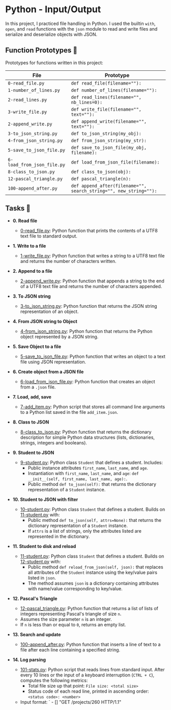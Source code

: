 # Python - Input/Output

In this project, I practiced file handling in Python. I used the builtin `with`, `open`, and `read` functions with the `json` module to read and write files and serialize and deserialize objects with JSON.


## Function Prototypes :floppy_disk:

Prototypes for functions written in this project:

| File        | Prototype               |
| ----------- | ----------------------- |
| `0-read_file.py` | `def read_file(filename=""):` |
| `1-number_of_lines.py` | `def number_of_lines(filename=""):` |
| `2-read_lines.py` | `def read_lines(filename="", nb_lines=0):` |
| `3-write_file.py` | `def write_file(filename="", text=""):` |
| `2-append_write.py` | `def append_write(filename="", text=""):` |
| `3-to_json_string.py` | `def to_json_string(my_obj):` |
| `4-from_json_string.py` | `def from_json_string(my_str):` |
| `5-save_to_json_file.py` | `def save_to_json_file(my_obj, filename):` |
| `6-load_from_json_file.py` | `def load_from_json_file(filename):` |
| `8-class_to_json.py` | `def class_to_json(obj):` |
| `12-pascal_triangle.py` | `def pascal_triangle(n):` |
| `100-append_after.py` | `def append_after(filename="", search_string="", new_string=""):` |

## Tasks :page_with_curl:

* **0. Read file**
  * [0-read_file.py](./0-read_file.py): Python function that prints the contents of a UTF8 text file to standard output.

* **1. Write to a file**
  * [1-write_file.py](./1-write_file.py): Python function that writes a string to a UTF8 text file and returns the number of characters written.

* **2. Append to a file**
  * [2-append_write.py](./2-append_write.py): Python function that appends a string to the end of a UTF8 text file and returns the number of characters appended.

* **3. To JSON string**
  * [3-to_json_string.py](./3-to_json_string.py): Python function that returns the JSON string representation of an object.

* **4. From JSON string to Object**
  * [4-from_json_string.py](./4-from_json_string.py): Python function that returns the Python object represented by a JSON string.

* **5. Save Object to a file**
  * [5-save_to_json_file.py](./5-save_to_json_file.py): Python function that writes an object to a text file using JSON representation.

* **6. Create object from a JSON file**
  * [6-load_from_json_file.py](./6-load_from_json_file.py): Python function that creates an object from a `.json` file.

* **7. Load, add, save**
  * [7-add_item.py](./7-add_item.py): Python script that stores all command line arguments to a Python list saved in the file `add_item.json`.

* **8. Class to JSON**
  * [8-class_to_json.py](./8-class_to_json.py): Python function that returns the dictionary description for simple Python data structures (lists, dictionaries, strings, integers and booleans).

* **9. Student to JSON**
  * [9-student.py](./9-student.py): Python class `Student` that defines a student. Includes:
    * Public instance attributes `first_name`, `last_name`, and `age`.
    * Instantiation with `first_name`, `last_name`, and `age`: `def __init__(self, first_name, last_name, age):`.
    * Public method `def to_json(self):` that returns the dictionary representation of a `Student` instance.

* **10. Student to JSON with filter**
  * [10-student.py](./10-student.py): Python class `Student` that defines a student. Builds on [11-student.py](./11-student.py) with:
    * Public method `def to_json(self, attrs=None):` that returns the dictionary representation of a `Student` instance.
    * If `attrs` is a list of strings, only the attributes listed are represented in the dictionary.

* **11. Student to disk and reload**
  * [11-student.py](./11-student.py): Python class `Student` that defines a student. Builds on [12-student.py](./12-student.py) with:
    * Public method `def reload_from_json(self, json):` that replaces all attributes of the `Student` instance using the key/value pairs listed in `json`.
    * The method assumes `json` is a dictionary containing attributes with name/value corresponding to key/value.

* **12. Pascal's Triangle**
  * [12-pascal_triangle.py](./12-pascal_triangle.py): Python function that returns a list of lists of integers representing Pascal's triangle of size `n`.
  * Assumes the size parameter `n` is an integer.
  * If `n` is less than or equal to `0`, returns an empty list.

* **13. Search and update**
  * [100-append_after.py](./100-append_after.py): Python function that inserts a line of text to a file after each line containing a specified string.

* **14. Log parsing**
  * [101-stats.py](./101-stats.py): Python script that reads lines from standard input. After every 10 lines or the input of a keyboard interruption (`CTRL + C`), computes the following metrics:
    * Total file size up that point: `File size: <total size>`
    * Status code of each read line, printed in ascending order:  `<status code>: <number>`
  * Input format: `<IP Address> - [<date>] "GET /projects/260 HTTP/1.1"
  <status code> <file size>

